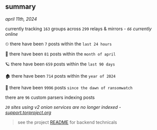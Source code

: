 
## summary
_april 11th, 2024_

currently tracking `163` groups across `299` relays & mirrors - _`66` currently online_

⏲ there have been `7` posts within the `last 24 hours`

🦈 there have been `81` posts within the `month of april`

🪐 there have been `659` posts within the `last 90 days`

🏚 there have been `714` posts within the `year of 2024`

🦕 there have been `9996` posts `since the dawn of ransomwatch`

there are `96` custom parsers indexing posts

_`20` sites using v2 onion services are no longer indexed - [support.torproject.org](https://support.torproject.org/onionservices/v2-deprecation/)_

> see the project [README](https://github.com/joshhighet/ransomwatch#ransomwatch--) for backend technicals
